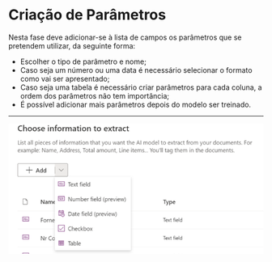# Criação de Parâmetros

Nesta fase deve adicionar-se à lista de campos os parâmetros que se pretendem utilizar, da seguinte forma: 

- Escolher o tipo de parâmetro e nome;
- Caso seja um número ou uma data é necessário selecionar o formato como vai ser apresentado;
- Caso seja uma tabela é necessário criar parâmetros para cada coluna, a ordem dos parâmetros não tem importância;
- É possível adicionar mais parâmetros depois do modelo ser treinado.

---


![Extract](../images/extract.png)